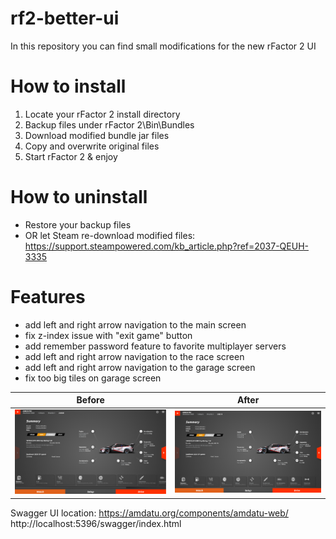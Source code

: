 # rf2-better-ui
In this repository you can find small modifications for the new rFactor 2 UI

# How to install
1. Locate your rFactor 2 install directory
2. Backup files under rFactor 2\Bin\Bundles
3. Download modified bundle jar files
4. Copy and overwrite original files
5. Start rFactor 2 & enjoy

# How to uninstall
- Restore your backup files
- OR let Steam re-download modified files: https://support.steampowered.com/kb_article.php?ref=2037-QEUH-3335

# Features
- add left and right arrow navigation to the main screen
- fix z-index issue with "exit game" button
- add remember password feature to favorite multiplayer servers
- add left and right arrow navigation to the race screen
- add left and right arrow navigation to the garage screen
- fix too big tiles on garage screen


Before                                                      |  After
:----------------------------------------------------------:|:----------------------------------------------------------:
![alt text](scripts/garage/garage_before.png "Garage view before")  |  ![alt text](scripts/garage/garage_after.png "Garage view after")


Swagger UI location:
https://amdatu.org/components/amdatu-web/
http://localhost:5396/swagger/index.html
